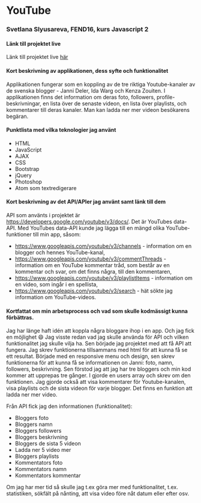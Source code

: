 # YouTube


### Svetlana Slyusareva, FEND16, kurs Javascript 2


#### Länk till projektet live
Länk till projektet live [här](http://svetlanawebdeveloper.se)


#### Kort beskrivning av applikationen, dess syfte och funktionalitet
Applikationen fungerar som en koppling av de tre riktiga Youtube-kanaler av de svenska blogger - Janni Deler, Ida Warg och Kenza Zouiten.
I applikationen finns det information om deras foto, followers, profile-beskrivningar, en lista över de senaste videon, en lista över playlists,
och kommentarer till deras kanaler. Man kan ladda ner mer videon besökarens begäran.


#### Punktlista med vilka teknologier jag använt
* HTML
* JavaScript
* AJAX
* CSS
* Bootstrap
* jQuery
* Photoshop
* Atom som textredigerare


#### Kort beskrivning av det API/APIer jag använt samt länk till dem
API som använts i projektet är https://developers.google.com/youtube/v3/docs/. Det är YouTubes data-API.
Med YouTubes data-API kunde jag lägga till en mängd olika YouTube-funktioner till min app, såsom:
* https://www.googleapis.com/youtube/v3/channels - information om en blogger och hennes YouTube-kanal,
* https://www.googleapis.com/youtube/v3/commentThreads - information om en YouTube kommentar tråd, som består av en kommentar och svar, om det finns några, till den kommentaren,
* https://www.googleapis.com/youtube/v3/playlistItems - information om en video, som ingår i en spellista,
* https://www.googleapis.com/youtube/v3/search - hät sökte jag information om YouTube-videos.


#### Kortfattat om min arbetsprocess och vad som skulle kodmässigt kunna förbättras.
Jag har länge haft idén att koppla några bloggare ihop i en app. Och jag fick en möjlighet :smile:
Jag visste redan vad jag skulle använda för API och vilken funktionalitet jag skulle vilja ha.
Sen började jag projektet med att få API att fungera. Jag skrev funktionerna tillsammans med html för att kunna få se ett resultat.
Började med en responsive menu och design, sen skrev funktionerna för att kunna få se informationen on Janni: foto, namn, followers,
beskrivning. Sen förstod jag att jag har tre bloggers och min kod kommer att upprepas tre gånger. I gjorde en users array och skrev om den funktionen.
Jag gjorde också att visa kommentarer för Youtube-kanalen, visa playlists och de sista videon för varje blogger. Det finns en funktion att ladda ner mer video.

Från API fick jag den informationen (funktionalitet):
* Bloggers foto
* Bloggers namn
* Bloggers followers
* Bloggers beskrivning
* Bloggers de sista 5 videon
* Ladda ner 5 video mer
* Bloggers playlists
* Kommentators foto
* Kommentators namn
* Kommentators kommentar

Om jag har mer tid så skulle jag t.ex göra mer med funktionalitet, t.ex. statistiken, sökfält på nånting, att visa video före nåt datum eller efter osv.
